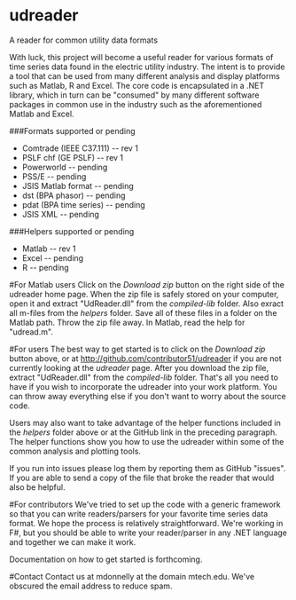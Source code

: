 udreader
========

A reader for common utility data formats

With luck, this project will become a useful reader for various formats of time series data found in the electric utility industry. The intent is to provide a tool that can be used from many different analysis and display platforms such as Matlab, R and Excel. The core code is encapsulated in a .NET library, which in turn can be "consumed" by many different software packages in common use in the industry such as the aforementioned Matlab and Excel.

###Formats supported or pending
* Comtrade (IEEE C37.111) -- rev 1 
* PSLF chf (GE PSLF) -- rev 1 
* Powerworld -- pending 
* PSS/E -- pending 
* JSIS Matlab format -- pending 
* dst (BPA phasor) -- pending
* pdat (BPA time series) -- pending
* JSIS XML -- pending

###Helpers supported or pending
* Matlab -- rev 1
* Excel -- pending
* R -- pending


#For Matlab users
Click on the *Download zip* button on the right side of the udreader home page. When the zip file is safely stored on your computer, open it and extract "UdReader.dll" from the *compiled-lib* folder. Also exract all m-files from the *helpers* folder. Save all of these files in a folder on the Matlab path. Throw the zip file away. In Matlab, read the help for "udread.m".

#For users
The best way to get started is to click on the *Download zip* button above, or at http://github.com/contributor51/udreader if you are not currently looking at the *udreader* page. After you download the zip file, extract "UdReader.dll" from the *compiled-lib* folder. That's all you need to have if you wish to incorporate the udreader into your work platform. You can throw away everything else if you don't want to worry about the source code.

Users may also want to take advantage of the helper functions included in the *helpers* folder above or at the GitHub link in the preceding paragraph. The helper functions show you how to use the udreader within some of the common analysis and plotting tools.

If you run into issues please log them by reporting them as GitHub "issues". If you are able to send a copy of the file that broke the reader that would also be helpful.

#For contributors
We've tried to set up the code with a generic framework so that you can write readers/parsers for your favorite time series data format. We hope the process is relatively straightforward. We're working in F#, but you should be able to write your reader/parser in any .NET language and together we can make it work.

Documentation on how to get started is forthcoming.

#Contact
Contact us at mdonnelly at the domain mtech.edu. We've obscured the email address to reduce spam.